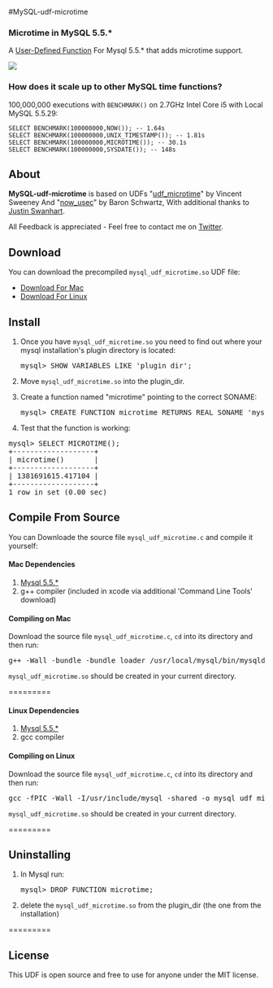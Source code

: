 #MySQL-udf-microtime

### Microtime in MySQL 5.5.*

A [User-Defined Function][UDF] For Mysql 5.5.* that adds microtime support.

<a href="http://i.imgur.com/GMw5tit.png"><img src="http://i.imgur.com/GMw5tit.png"/></a>

### How does it scale up to other MySQL time functions?

100,000,000 executions with `BENCHMARK()` on 2.7GHz Intel Core i5 with Local MySQL 5.5.29:

	SELECT BENCHMARK(100000000,NOW()); -- 1.64s
	SELECT BENCHMARK(100000000,UNIX_TIMESTAMP()); -- 1.81s
	SELECT BENCHMARK(100000000,MICROTIME()); -- 30.1s
	SELECT BENCHMARK(100000000,SYSDATE()); -- 148s


## About

**MySQL-udf-microtime** is based on UDFs "[udf_microtime][micro]" by Vincent Sweeney
And "[now_usec][usec]" by Baron Schwartz, With additional thanks to [Justin Swanhart][swanhart].

All Feedback is appreciated - Feel free to contact me on [Twitter].




## Download

 You can download the precompiled `mysql_udf_microtime.so` UDF file:
 
 * [Download For Mac][download-mac]
 * [Download For Linux][download-lin]
 
 
## Install

1. Once you have `mysql_udf_microtime.so` you need to find out where your mysql installation's plugin directory is located:
    
   <pre>mysql> SHOW VARIABLES LIKE 'plugin_dir';</pre>
    
    
2. Move `mysql_udf_microtime.so` into the plugin_dir.


3. Create a function named "microtime" pointing to the correct SONAME:

   <pre>mysql> CREATE FUNCTION microtime RETURNS REAL SONAME 'mysql_udf_microtime.so';</pre>


4.  Test that the function is working:

   <pre>mysql> SELECT MICROTIME();
+-------------------+
| microtime()       |
+-------------------+
| 1381691615.417104 |
+-------------------+
1 row in set (0.00 sec)</pre>
 


## Compile From Source

 You can Downloade the source file `mysql_udf_microtime.c` and compile it yourself:

#### Mac Dependencies
 1. [Mysql 5.5.*][mysql]
 2. g++ compiler (included in xcode via additional 'Command Line Tools' download)

#### Compiling on Mac

 Download the source file `mysql_udf_microtime.c`,  `cd` into its directory and then run:

<pre>g++ -Wall -bundle -bundle_loader /usr/local/mysql/bin/mysqld -o mysql_udf_microtime.so `/usr/local/mysql/bin/mysql_config --cflags` mysql_udf_microtime.c</pre>

 `mysql_udf_microtime.so` should be created in your current directory.

========= 

#### Linux Dependencies 
 1. [Mysql 5.5.*][mysql]
 2. gcc compiler

#### Compiling on Linux

 Download the source file `mysql_udf_microtime.c`,  `cd` into its directory and then run:
 
 <pre>gcc -fPIC -Wall -I/usr/include/mysql -shared -o mysql_udf_microtime.so mysql_udf_microtime.c</pre>
 
 `mysql_udf_microtime.so` should be created in your current directory.



========= 

## Uninstalling

 1. In Mysql run: <pre>mysql> DROP FUNCTION microtime;</pre>
 2. delete the `mysql_udf_microtime.so` from the plugin_dir (the one from the installation)

[UDF]:http://dev.mysql.com/doc/refman/5.5/en/create-function-udf.html
[mysql]:http://dev.mysql.com/downloads/mysql/
[micro]:https://bitbucket.org/vinces/udf-microtime/src/bd48df4d4020/udf_microtime.c
[usec]:http://www.xaprb.com/blog/2007/10/30/how-i-built-the-now_usec-udf-for-mysql/
[swanhart]:http://swanhart.livejournal.com/116981.html
[download-mac]:https://github.com/CarnotInteractive/MySQL-udf-microtime/raw/master/compiled_mac/mysql_udf_microtime.so
[download-lin]:https://github.com/CarnotInteractive/MySQL-udf-microtime/raw/master/compiled_linux/mysql_udf_microtime.so
[twitter]: http://twitter.com/jo_shadow


========= 

## License

This UDF is open source and free to use for anyone under the MIT license.
